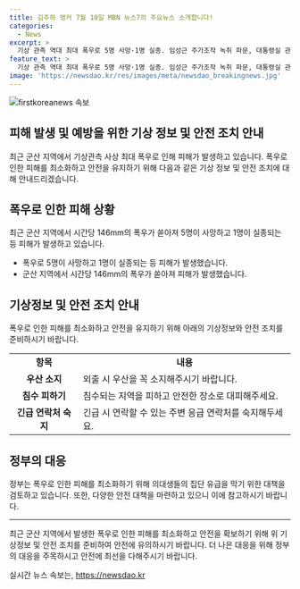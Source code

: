 ```yaml
---
title: 김주하 앵커 7월 10일 MBN 뉴스7의 주요뉴스 소개합니다!
categories:
  - News
excerpt: >
  기상 관측 역대 최대 폭우로 5명 사망·1명 실종. 임성근 주가조작 녹취 파문, 대통령실 관련없다. 이재명, 당 대표 연임 도전 선언. 의대생 유급 유예, 국시 추가 검토. 사회적 이슈와 정치, 국가 시험 등 변화를 요구하는 사건이 속속 공개되고 있습니다.
feature_text: >
  기상 관측 역대 최대 폭우로 5명 사망·1명 실종. 임성근 주가조작 녹취 파문, 대통령실 관련없다. 이재명, 당 대표 연임 도전 선언. 의대생 유급 유예, 국시 추가 검토. 사회적 이슈와 정치, 국가 시험 등 변화를 요구하는 사건이 속속 공개되고 있습니다.
image: 'https://newsdao.kr/res/images/meta/newsdao_breakingnews.jpg'
---
```


<p><img src="https://newsdao.kr/res/images/meta/newsdao_breakingnews.jpg" alt="firstkoreanews 속보" /></p>

<h2>피해 발생 및 예방을 위한 기상 정보 및 안전 조치 안내</h2>

<p data-ke-size="size16">최근 군산 지역에서 기상관측 사상 최대 폭우로 인해 피해가 발생하고 있습니다. 폭우로 인한 피해를 최소화하고 안전을 유지하기 위해 다음과 같은 기상 정보 및 안전 조치에 대해 안내드리겠습니다.</p>

<h2 data-ke-size="size26">폭우로 인한 피해 상황</h2>

<p data-ke-size="size16">최근 군산 지역에서 시간당 146mm의 폭우가 쏟아져 5명이 사망하고 1명이 실종되는 등 피해가 발생하고 있습니다. </p>

<ul>
    <li>폭우로 5명이 사망하고 1명이 실종되는 등 피해가 발생했습니다. </li>
    <li>군산 지역에서 시간당 146mm의 폭우가 쏟아져 피해가 발생했습니다. </li>
</ul>

<h2 data-ke-size="size26">기상정보 및 안전 조치 안내</h2>

<p data-ke-size="size16">폭우로 인한 피해를 최소화하고 안전을 유지하기 위해 아래의 기상정보와 안전 조치를 준비하시기 바랍니다.</p>

<table>
    <tr>
        <td style="text-align: center; height: 17px;"><b>항목</b></td>
        <td style="text-align: center; height: 17px;"><b>내용</b></td>
    </tr>
    <tr>
        <td style="text-align: center; height: 17px;"><b>우산 소지</b></td>
        <td>외출 시 우산을 꼭 소지해주시기 바랍니다.</td>
    </tr>
    <tr>
        <td style="text-align: center; height: 17px;"><b>침수 피하기</b></td>
        <td>침수되는 지역을 피하고 안전한 장소로 대피해주세요.</td>
    </tr>
    <tr>
        <td style="text-align: center; height: 17px;"><b>긴급 연락처 숙지</b></td>
        <td>긴급 시 연락할 수 있는 주변 응급 연락처를 숙지해두세요.</td>
    </tr>
</table>

<h2 data-ke-size="size26">정부의 대응</h2>

<p data-ke-size="size16">정부는 폭우로 인한 피해를 최소화하기 위해 의대생들의 집단 유급을 막기 위한 대책을 검토하고 있습니다. 또한, 다양한 안전 대책을 마련하고 있으니 이에 참고하시기 바랍니다.</p>

<hr>

<p data-ke-size="size16">최근 군산 지역에서 발생한 폭우로 인한 피해를 최소화하고 안전을 확보하기 위해 위 기상정보 및 안전 조치를 준비하여 안전에 유의하시기 바랍니다. 더 나은 대응을 위해 정부의 대응을 주목하시고 안전에 최선을 다해주시기 바랍니다.</p>
실시간 뉴스 속보는, <a href="https://newsdao.kr" rel="dofollow">https://newsdao.kr</a>


